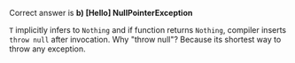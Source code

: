 Correct answer is **b) [Hello] NullPointerException** 

`T` implicitly infers to `Nothing` and if function returns `Nothing`, compiler inserts `throw null` after invocation. 
Why "throw null"? Because its shortest way to throw any exception.
